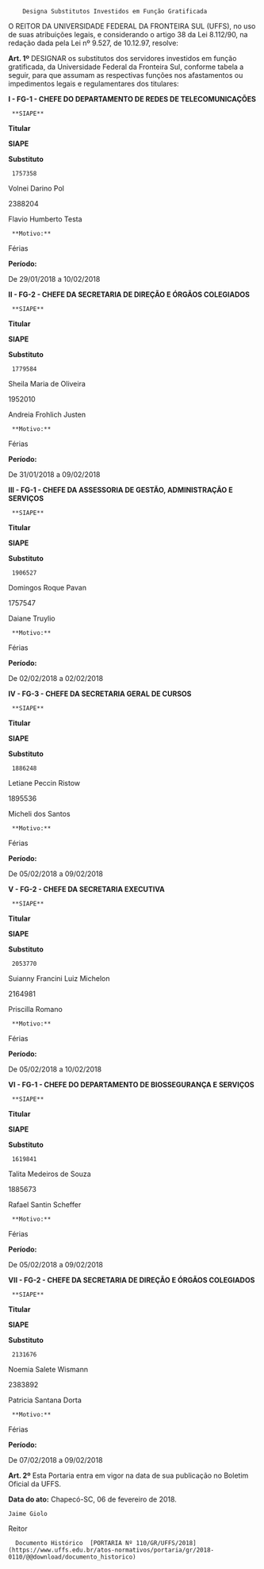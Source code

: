         Designa Substitutos Investidos em Função Gratificada  

O REITOR DA UNIVERSIDADE FEDERAL DA FRONTEIRA SUL (UFFS), no uso de suas atribuições legais, e considerando o artigo 38 da Lei 8.112/90, na redação dada pela Lei nº 9.527, de 10.12.97, resolve:

  

 **Art. 1º** DESIGNAR os substitutos dos servidores investidos em função gratificada, da Universidade Federal da Fronteira Sul, conforme tabela a seguir, para que assumam as respectivas funções nos afastamentos ou impedimentos legais e regulamentares dos titulares:

 **I - FG-1 - CHEFE DO DEPARTAMENTO DE REDES DE TELECOMUNICAÇÕES**

     **SIAPE**

   **Titular**

   **SIAPE**

   **Substituto**

     1757358

   Volnei Darino Pol

   2388204

   Flavio Humberto Testa

     **Motivo:**

   Férias

   **Período:**

   De 29/01/2018 a 10/02/2018

      

 **II - FG-2 - CHEFE DA SECRETARIA DE DIREÇÃO E ÓRGÃOS COLEGIADOS**

     **SIAPE**

   **Titular**

   **SIAPE**

   **Substituto**

     1779584

   Sheila Maria de Oliveira

   1952010

   Andreia Frohlich Justen

     **Motivo:**

   Férias

   **Período:**

   De 31/01/2018 a 09/02/2018

      

 **III - FG-1 - CHEFE DA ASSESSORIA DE GESTÃO, ADMINISTRAÇÃO E SERVIÇOS**

     **SIAPE**

   **Titular**

   **SIAPE**

   **Substituto**

     1906527

   Domingos Roque Pavan

   1757547

   Daiane Truylio

     **Motivo:**

   Férias

   **Período:**

   De 02/02/2018 a 02/02/2018

      

 **IV - FG-3 - CHEFE DA SECRETARIA GERAL DE CURSOS**

     **SIAPE**

   **Titular**

   **SIAPE**

   **Substituto**

     1886248

   Letiane Peccin Ristow

   1895536

   Micheli dos Santos

     **Motivo:**

   Férias

   **Período:**

   De 05/02/2018 a 09/02/2018

      

 **V - FG-2 - CHEFE DA SECRETARIA EXECUTIVA**

     **SIAPE**

   **Titular**

   **SIAPE**

   **Substituto**

     2053770

   Suianny Francini Luiz Michelon

   2164981

   Priscilla Romano

     **Motivo:**

   Férias

   **Período:**

   De 05/02/2018 a 10/02/2018

      

 **VI - FG-1 - CHEFE DO DEPARTAMENTO DE BIOSSEGURANÇA E SERVIÇOS**

     **SIAPE**

   **Titular**

   **SIAPE**

   **Substituto**

     1619841

   Talita Medeiros de Souza

   1885673

   Rafael Santin Scheffer

     **Motivo:**

   Férias

   **Período:**

   De 05/02/2018 a 09/02/2018

      

 **VII - FG-2 - CHEFE DA SECRETARIA DE DIREÇÃO E ÓRGÃOS COLEGIADOS**

     **SIAPE**

   **Titular**

   **SIAPE**

   **Substituto**

     2131676

   Noemia Salete Wismann

   2383892

   Patricia Santana Dorta

     **Motivo:**

   Férias

   **Período:**

   De 07/02/2018 a 09/02/2018

      

 **Art. 2º** Esta Portaria entra em vigor na data de sua publicação no Boletim Oficial da UFFS.

   **Data do ato:** Chapecó-SC, 06 de fevereiro de 2018.   
 

    Jaime Giolo   
 Reitor 

      Documento Histórico  [PORTARIA Nº 110/GR/UFFS/2018](https://www.uffs.edu.br/atos-normativos/portaria/gr/2018-0110/@@download/documento_historico)     
      